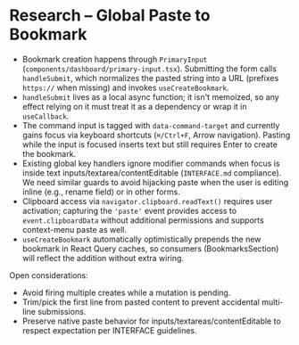 # Research – Global Paste to Bookmark

- Bookmark creation happens through `PrimaryInput` (`components/dashboard/primary-input.tsx`). Submitting the form calls `handleSubmit`, which normalizes the pasted string into a URL (prefixes `https://` when missing) and invokes `useCreateBookmark`.
- `handleSubmit` lives as a local async function; it isn't memoized, so any effect relying on it must treat it as a dependency or wrap it in `useCallback`.
- The command input is tagged with `data-command-target` and currently gains focus via keyboard shortcuts (`⌘/Ctrl+F`, Arrow navigation). Pasting while the input is focused inserts text but still requires Enter to create the bookmark.
- Existing global key handlers ignore modifier commands when focus is inside text inputs/textarea/contentEditable (`INTERFACE.md` compliance). We need similar guards to avoid hijacking paste when the user is editing inline (e.g., rename field) or in other forms.
- Clipboard access via `navigator.clipboard.readText()` requires user activation; capturing the `'paste'` event provides access to `event.clipboardData` without additional permissions and supports context-menu paste as well.
- `useCreateBookmark` automatically optimistically prepends the new bookmark in React Query caches, so consumers (BookmarksSection) will reflect the addition without extra wiring.

Open considerations:
- Avoid firing multiple creates while a mutation is pending.
- Trim/pick the first line from pasted content to prevent accidental multi-line submissions.
- Preserve native paste behavior for inputs/textareas/contentEditable to respect expectation per INTERFACE guidelines.
